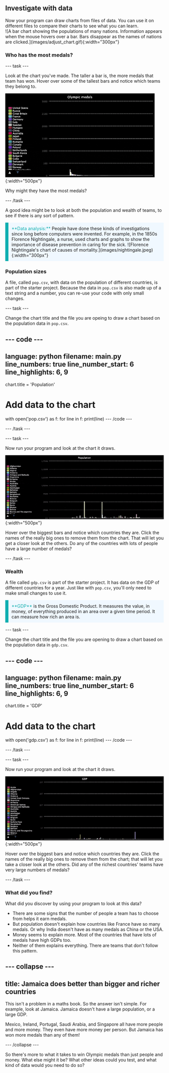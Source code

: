 ## Investigate with data

<div style="display: flex; flex-wrap: wrap">
<div style="flex-basis: 200px; flex-grow: 1; margin-right: 15px;">
Now your program can draw charts from files of data. You can use it on different files to compare their charts to see what you can learn.
</div>
<div>
![A bar chart showing the populations of many nations. Information appears when the mouse hovers over a bar. Bars disappear as the names of nations are clicked.](images/adjust_chart.gif){:width="300px"}
</div>
</div>

### Who has the most medals?

--- task ---

Look at the chart you've made. The taller a bar is, the more medals that team has won. Hover over some of the tallest bars and notice which teams they belong to. 

![A bar chart showing the populations of many nations. Information appears when the mouse hovers over a bar. Bars disappear as the names of nations are clicked.](images/adjust_chart.gif){:width="500px"}

Why might they have the most medals?

--- /task ---

A good idea might be to look at both the population and wealth of teams, to see if there is any sort of pattern.

<p style="border-left: solid; border-width:10px; border-color: #0faeb0; background-color: aliceblue; padding: 10px;">
<span style="color: #0faeb0">**Data analysis:**</span> People have done these kinds of investigations since long before computers were invented. For example, in the 1850s Florence Nightingale, a nurse, used charts and graphs to show the importance of disease prevention in caring for the sick. 
![Florence Nightingale's chart of causes of mortality.](images/nightingale.jpeg){:width="300px"}
</p>

### Population sizes

A file, called `pop.csv`, with data on the population of different countries, is part of the starter project. Because the data in `pop.csv` is also made up of a text string and a number, you can re-use your code with only small changes.

--- task ---

Change the chart title and the file you are opeing to draw a chart based on the population data in `pop.csv`.

--- code ---
---
language: python
filename: main.py
line_numbers: true
line_number_start: 6 
line_highlights: 6, 9
---
chart.title = 'Population'

# Add data to the chart
with open('pop.csv') as f:
  for line in f:
    print(line)
--- /code ---

--- /task ---

--- task ---

Now run your program and look at the chart it draws. 

![A bar chart showing the populations of many nations. Information appears when the mouse hovers over a bar. Bars disappear as the names of nations are clicked.](images/pop.gif){:width="500px"}

Hover over the biggest bars and notice which countries they are. Click the names of the really big ones to remove them from the chart. That will let you get a closer look at the others. Do any of the countries with lots of people have a large number of medals?

--- /task ---

### Wealth

A file called `gdp.csv` is part of the starter project. It has data on the GDP of different countries for a year. Just like with `pop.csv`, you'll only need to make small changes to use it.

<p style="border-left: solid; border-width:10px; border-color: #0faeb0; background-color: aliceblue; padding: 10px;">
<span style="color: #0faeb0">**GDP**</span> is the Gross Domestic Product. It measures the value, in money, of everything produced in an area over a given time period. It can measure how rich an area is.
</p>

--- task ---

Change the chart title and the file you are opening to draw a chart based on the population data in `gdp.csv`.

--- code ---
---
language: python
filename: main.py
line_numbers: true
line_number_start: 6 
line_highlights: 6, 9
---
chart.title = 'GDP'

# Add data to the chart
with open('gdp.csv') as f:
  for line in f:
    print(line)
--- /code ---

--- /task ---

--- task ---

Now run your program and look at the chart it draws. 

![A bar chart showing the GDP of many nations. Information appears when the mouse hovers over a bar. Bars disappear as the names of nations are clicked.](images/gdp.gif){:width="500px"}

Hover over the biggest bars and notice which countries they are. Click the names of the really big ones to remove them from the chart; that will let you take a closer look at the others. Did any of the richest countries' teams have very large numbers of medals?

--- /task ---

### What did you find?
What did you discover by using your program to look at this data?

 - There are some signs that the number of people a team has to choose from helps it earn medals.
 - But population doesn't explain how countries like France have so many medals. Or why India doesn't have as many medals as China or the USA.
 - Money seems to explain more. Most of the countries that have lots of medals have high GDPs too.
 - Neither of them explains everything. There are teams that don't follow this pattern.

--- collapse ---
---
title: Jamaica does better than bigger and richer countries
---
This isn't a problem in a maths book. So the answer isn't simple. For example, look at Jamaica. Jamaica doesn't have a large population, or a large GDP. 
 
Mexico, Ireland, Portugal, Saudi Arabia, and Singapore all have more people and more money. They even have more money per person. But Jamaica has won more medals than any of them!

--- /collapse ---

So there's more to what it takes to win Olympic medals than just people and money. What else might it be? What other ideas could you test, and what kind of data would you need to do so?
